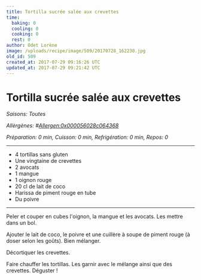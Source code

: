 ```yaml
---
title: Tortilla sucrée salée aux crevettes
time:
  baking: 0
  cooling: 0
  cooking: 0
  rest: 0
author: Odet Lorène
image: /uploads/recipe/image/509/20170728_162230.jpg
old_id: 509
created_at: 2017-07-29 09:16:26 UTC
updated_at: 2017-07-29 09:21:42 UTC
---
```


# Tortilla sucrée salée aux crevettes

_Saisons: Toutes_

_Allèrgènes: #<Allergen:0x000056028c064368>_

_Préparation: 0 min, Cuisson: 0 min, Refrigération: 0 min, Repos: 0_

---

- 4 tortillas sans gluten
- Une vingtaine de crevettes
- 2 avocats
- 1 mangue
- 1 oignon rouge
- 20 cl de lait de coco
- Harissa de piment rouge en tube
- Du poivre

---

Peler et couper en cubes l'oignon, la mangue et les avocats. Les mettre dans un bol.

Ajouter le lait de coco, le poivre et une cuillère à soupe de piment rouge (à doser selon les goûts). Bien mélanger.

Décortiquer les crevettes.

Faire chauffer les tortillas. Les garnir avec le mélange ainsi que des crevettes. Déguster !

